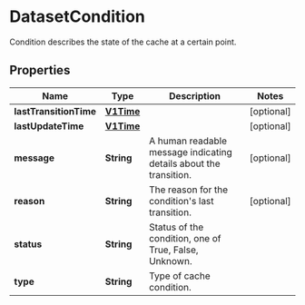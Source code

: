 

# DatasetCondition

Condition describes the state of the cache at a certain point.
## Properties

Name | Type | Description | Notes
------------ | ------------- | ------------- | -------------
**lastTransitionTime** | [**V1Time**](V1Time.md) |  |  [optional]
**lastUpdateTime** | [**V1Time**](V1Time.md) |  |  [optional]
**message** | **String** | A human readable message indicating details about the transition. |  [optional]
**reason** | **String** | The reason for the condition&#39;s last transition. |  [optional]
**status** | **String** | Status of the condition, one of True, False, Unknown. | 
**type** | **String** | Type of cache condition. | 



